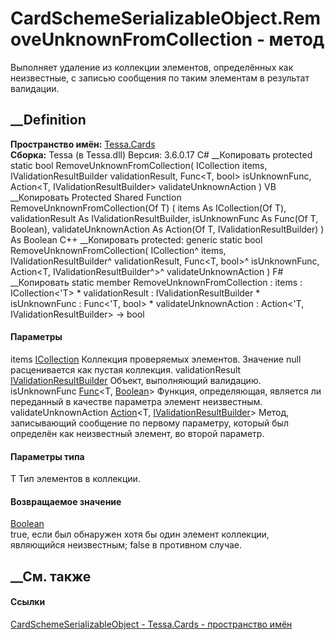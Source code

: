 # CardSchemeSerializableObject.RemoveUnknownFromCollection<T> \- метод
Выполняет удаление из коллекции элементов, определённых как неизвестные, с
записью сообщения по таким элементам в результат валидации.
## __Definition
 **Пространство имён:** [Tessa.Cards](N_Tessa_Cards.htm)  
 **Сборка:** Tessa (в Tessa.dll) Версия: 3.6.0.17
C# __Копировать
     protected static bool RemoveUnknownFromCollection<T>(
    	ICollection<T> items,
    	IValidationResultBuilder validationResult,
    	Func<T, bool> isUnknownFunc,
    	Action<T, IValidationResultBuilder> validateUnknownAction
    )
VB __Копировать
     Protected Shared Function RemoveUnknownFromCollection(Of T) ( 
    	items As ICollection(Of T),
    	validationResult As IValidationResultBuilder,
    	isUnknownFunc As Func(Of T, Boolean),
    	validateUnknownAction As Action(Of T, IValidationResultBuilder)
    ) As Boolean
C++ __Копировать
     protected:
    generic<typename T>
    static bool RemoveUnknownFromCollection(
    	ICollection<T>^ items, 
    	IValidationResultBuilder^ validationResult, 
    	Func<T, bool>^ isUnknownFunc, 
    	Action<T, IValidationResultBuilder^>^ validateUnknownAction
    )
F# __Копировать
     static member RemoveUnknownFromCollection : 
            items : ICollection<'T> * 
            validationResult : IValidationResultBuilder * 
            isUnknownFunc : Func<'T, bool> * 
            validateUnknownAction : Action<'T, IValidationResultBuilder> -> bool 
#### Параметры
items
[ICollection](https://learn.microsoft.com/dotnet/api/system.collections.generic.icollection-1)<T>
     Коллекция проверяемых элементов. Значение null расценивается как пустая коллекция. 
validationResult
[IValidationResultBuilder](T_Tessa_Platform_Validation_IValidationResultBuilder.htm)
    Объект, выполняющий валидацию.
isUnknownFunc [Func](https://learn.microsoft.com/dotnet/api/system.func-2)<T,
[Boolean](https://learn.microsoft.com/dotnet/api/system.boolean)>
     Функция, определяющая, является ли переданный в качестве параметра элемент неизвестным. 
validateUnknownAction
[Action](https://learn.microsoft.com/dotnet/api/system.action-2)<T,
[IValidationResultBuilder](T_Tessa_Platform_Validation_IValidationResultBuilder.htm)>
     Метод, записывающий сообщение по первому параметру, который был определён как неизвестный элемент, во второй параметр. 
#### Параметры типа
T
    Тип элементов в коллекции.
#### Возвращаемое значение
[Boolean](https://learn.microsoft.com/dotnet/api/system.boolean)  
true, если был обнаружен хотя бы один элемент коллекции, являющийся
неизвестным; false в противном случае.
## __См. также
#### Ссылки
[CardSchemeSerializableObject -
](T_Tessa_Cards_CardSchemeSerializableObject.htm)
[Tessa.Cards - пространство имён](N_Tessa_Cards.htm)
